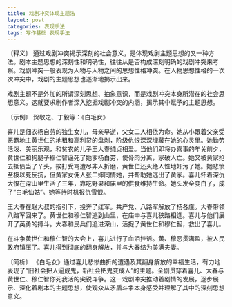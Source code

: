 ```yaml
---
title: 戏剧冲突体现主题法
layout: post
categories: 表现手法
tags: 写作基础 表现手法
---
```


〔释义〕 通过戏剧冲突揭示深刻的社会意义，是体现戏剧主题思想的又一种方法。剧本主题思想的深刻性和明确性，往往从是否构成深刻明确的戏剧冲突来考察。戏剧冲突一般表现为人物与人物之间的思想性格冲突。在人物思想性格的一次次冲突中，戏剧的主题思想也逐渐地揭示出来。

戏剧主题不是外加的所谓深刻思想、抽象意识，而是戏剧冲突本身所潜在的社会思想意义。这就要求剧作者深入挖掘戏剧冲突的内涵，揭示其中赋予的主题思想。

〔示例〕 贺敬之、丁毅等：《白毛女》

喜儿是佃农杨自劳的独生女儿，母亲早逝，父女二人相依为命。她从小跟着父亲受恶霸地主黄世仁的地租和高利贷的盘剥，阶级仇恨深深埋藏在她的心灵里。她勤劳活泼、美丽乐观，和贫农的儿子王大春纯贞相爱。当他们即将办喜事的年关前夕，黄世仁和狗腿子穆仁智逼死了她爹杨白劳，使骨肉分离，家破人亡。她又被黄家抢去抵债当了丫头，挨打受骂遭尽非人折磨，黄世仁还灭绝人性地奸污了她。她悲愤至极以死反抗，但黄家女佣人张二婶同情她，并帮助她逃出了黄家。喜儿怀着深仇大恨在深山里生活了三年，靠吃野果和庙里的供食维持生命。她头发全变白了，成了“白毛仙姑”。她等待时机报仇雪恨。

王大春在赵大叔的指引下，投奔了红军。共产党、八路军解放了杨各庄。大春带领八路军回来了。黄世仁和穆仁智逃到山里，在庙中与喜儿狭路相逢。喜儿与他们展开了英勇的搏斗。大春和民兵们追进深山，活捉了黄世仁和穆仁智，救出了喜儿。

在斗争黄世仁和穆仁智的大会上，喜儿进行了血泪控诉。黄、穆恶贯满盈，被人民政府镇压了。喜儿得到彻底的翻身解放，并与大春结为美满夫妻。

〔简析〕 《白毛女》通过喜儿悲惨曲折的遭遇及其翻身解放的幸福生活，有力地表现了“旧社会把人逼成鬼，新社会把鬼变成人”的主题。全剧贯穿着喜儿、大春与黄世仁、穆仁智你死我活的尖锐斗争。这一戏剧冲突推动着剧情的发展，逐步展示、深化着剧本的主题思想，使观众从矛盾斗争本身感受并理解了其中的深刻思想意义。 